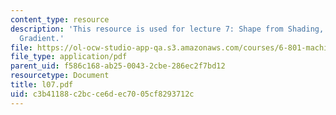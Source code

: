 ```yaml
---
content_type: resource
description: 'This resource is used for lecture 7: Shape from Shading, Shape from
  Gradient.'
file: https://ol-ocw-studio-app-qa.s3.amazonaws.com/courses/6-801-machine-vision-fall-2004/c3b41188c2bcce6dec7005cf8293712c_l07.pdf
file_type: application/pdf
parent_uid: f586c168-ab25-0043-2cbe-286ec2f7bd12
resourcetype: Document
title: l07.pdf
uid: c3b41188-c2bc-ce6d-ec70-05cf8293712c
---
```

